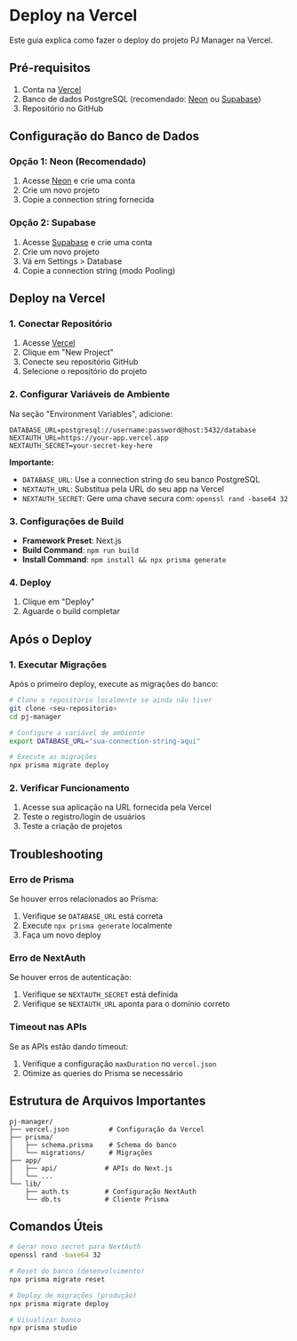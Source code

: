 # Deploy na Vercel

Este guia explica como fazer o deploy do projeto PJ Manager na Vercel.

## Pré-requisitos

1. Conta na [Vercel](https://vercel.com)
2. Banco de dados PostgreSQL (recomendado: [Neon](https://neon.tech) ou [Supabase](https://supabase.com))
3. Repositório no GitHub

## Configuração do Banco de Dados

### Opção 1: Neon (Recomendado)
1. Acesse [Neon](https://neon.tech) e crie uma conta
2. Crie um novo projeto
3. Copie a connection string fornecida

### Opção 2: Supabase
1. Acesse [Supabase](https://supabase.com) e crie uma conta
2. Crie um novo projeto
3. Vá em Settings > Database
4. Copie a connection string (modo Pooling)

## Deploy na Vercel

### 1. Conectar Repositório
1. Acesse [Vercel](https://vercel.com/dashboard)
2. Clique em "New Project"
3. Conecte seu repositório GitHub
4. Selecione o repositório do projeto

### 2. Configurar Variáveis de Ambiente
Na seção "Environment Variables", adicione:

```
DATABASE_URL=postgresql://username:password@host:5432/database
NEXTAUTH_URL=https://your-app.vercel.app
NEXTAUTH_SECRET=your-secret-key-here
```

**Importante:**
- `DATABASE_URL`: Use a connection string do seu banco PostgreSQL
- `NEXTAUTH_URL`: Substitua pela URL do seu app na Vercel
- `NEXTAUTH_SECRET`: Gere uma chave secura com: `openssl rand -base64 32`

### 3. Configurações de Build
- **Framework Preset**: Next.js
- **Build Command**: `npm run build`
- **Install Command**: `npm install && npx prisma generate`

### 4. Deploy
1. Clique em "Deploy"
2. Aguarde o build completar

## Após o Deploy

### 1. Executar Migrações
Após o primeiro deploy, execute as migrações do banco:

```bash
# Clone o repositório localmente se ainda não tiver
git clone <seu-repositorio>
cd pj-manager

# Configure a variável de ambiente
export DATABASE_URL="sua-connection-string-aqui"

# Execute as migrações
npx prisma migrate deploy
```

### 2. Verificar Funcionamento
1. Acesse sua aplicação na URL fornecida pela Vercel
2. Teste o registro/login de usuários
3. Teste a criação de projetos

## Troubleshooting

### Erro de Prisma
Se houver erros relacionados ao Prisma:
1. Verifique se `DATABASE_URL` está correta
2. Execute `npx prisma generate` localmente
3. Faça um novo deploy

### Erro de NextAuth
Se houver erros de autenticação:
1. Verifique se `NEXTAUTH_SECRET` está definida
2. Verifique se `NEXTAUTH_URL` aponta para o domínio correto

### Timeout nas APIs
Se as APIs estão dando timeout:
1. Verifique a configuração `maxDuration` no `vercel.json`
2. Otimize as queries do Prisma se necessário

## Estrutura de Arquivos Importantes

```
pj-manager/
├── vercel.json          # Configuração da Vercel
├── prisma/
│   ├── schema.prisma    # Schema do banco
│   └── migrations/      # Migrações
├── app/
│   ├── api/            # APIs do Next.js
│   └── ...
└── lib/
    ├── auth.ts         # Configuração NextAuth
    └── db.ts           # Cliente Prisma
```

## Comandos Úteis

```bash
# Gerar novo secret para NextAuth
openssl rand -base64 32

# Reset do banco (desenvolvimento)
npx prisma migrate reset

# Deploy de migrações (produção)
npx prisma migrate deploy

# Visualizar banco
npx prisma studio
``` 